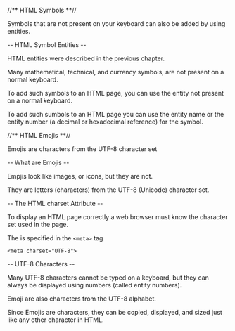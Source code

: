 //** HTML Symbols **//

Symbols that are not present on your keyboard can also be added by using entities.

-- HTML Symbol Entities --

HTML entities were described in the previous chapter.

Many mathematical, technical, and currency symbols, are not present on a normal keyboard.

To add such symbols to an HTML page, you can use the entity not present on a normal keyboard. 

To add such sumbols to an HTML page you can use the entity name or the entity number (a decimal or hexadecimal reference) for the symbol.

//** HTML Emojis **//

Emojis are characters from the UTF-8 character set

-- What are Emojis --

Empjis look like images, or icons, but they are not.

They are letters (characters) from the UTF-8 (Unicode) character set.

-- The HTML charset Attribute --

To display an HTML page correctly a web browser must know the character set used in the page.

The is specified in the `<meta>` tag

`<meta charset="UTF-8">`

-- UTF-8 Characters --

Many UTF-8 characters cannot be typed on a keyboard, but they can always be displayed using numbers (called entity numbers).

Emoji are also characters from the UTF-8 alphabet.

Since Emojis are characters, they can be copied, displayed, and sized just like any other character in HTML.
